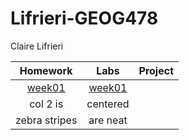# Lifrieri-GEOG478
Claire Lifrieri

| Homework | Labs | Project |
| :------: |:----:| :------:|
| [week01](homework/week1/README.md)| [week01](labs/week1/README.md) |  |
| col 2 is      | centered      |  |
| zebra stripes | are neat      |  |
